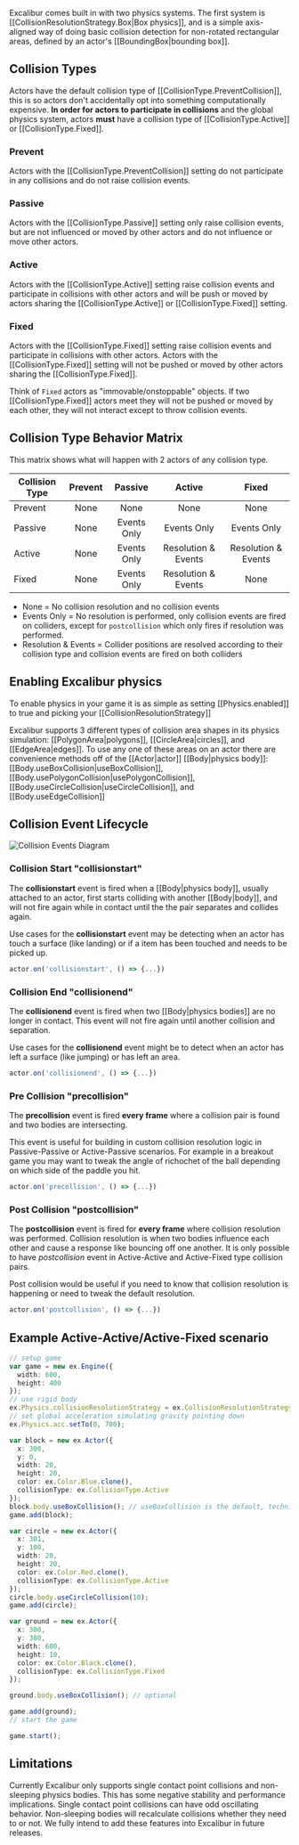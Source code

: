 Excalibur comes built in with two physics systems. The first system is [[CollisionResolutionStrategy.Box|Box physics]], and is a
simple axis-aligned way of doing basic collision detection for non-rotated rectangular areas, defined by an actor's
[[BoundingBox|bounding box]].

## Collision Types

Actors have the default collision type of [[CollisionType.PreventCollision]], this is so actors don't accidentally opt into something computationally expensive. **In order for actors to participate in collisions** and the global physics system, actors **must** have a collision type of [[CollisionType.Active]] or [[CollisionType.Fixed]].

### Prevent

Actors with the [[CollisionType.PreventCollision]] setting do not participate in any
collisions and do not raise collision events.

### Passive

Actors with the [[CollisionType.Passive]] setting only raise collision events, but are not
influenced or moved by other actors and do not influence or move other actors.

### Active

Actors with the [[CollisionType.Active]] setting raise collision events and participate
in collisions with other actors and will be push or moved by actors sharing
the [[CollisionType.Active]] or [[CollisionType.Fixed]] setting.

### Fixed

Actors with the [[CollisionType.Fixed]] setting raise collision events and participate in
collisions with other actors. Actors with the [[CollisionType.Fixed]] setting will not be
pushed or moved by other actors sharing the [[CollisionType.Fixed]].

Think of `Fixed` actors as "immovable/onstoppable" objects. If two [[CollisionType.Fixed]] actors
meet they will not be pushed or moved by each other, they will not interact except to throw
collision events.

## Collision Type Behavior Matrix

This matrix shows what will happen with 2 actors of any collision type.

| Collision Type | Prevent |   Passive   |       Active        |        Fixed        |
| -------------- | :-----: | :---------: | :-----------------: | :-----------------: |
| Prevent        |  None   |    None     |        None         |        None         |
| Passive        |  None   | Events Only |     Events Only     |     Events Only     |
| Active         |  None   | Events Only | Resolution & Events | Resolution & Events |
| Fixed          |  None   | Events Only | Resolution & Events |        None         |

- None = No collision resolution and no collision events
- Events Only = No resolution is performed, only collision events are fired on colliders, except for `postcollision` which only fires if resolution was performed.
- Resolution & Events = Collider positions are resolved according to their collision type and collision events are fired on both colliders

## Enabling Excalibur physics

To enable physics in your game it is as simple as setting [[Physics.enabled]] to true and picking your
[[CollisionResolutionStrategy]]

Excalibur supports 3 different types of collision area shapes in its physics simulation: [[PolygonArea|polygons]],
[[CircleArea|circles]], and [[EdgeArea|edges]]. To use any one of these areas on an actor there are convenience methods off of
the [[Actor|actor]] [[Body|physics body]]: [[Body.useBoxCollision|useBoxCollision]],
[[Body.usePolygonCollision|usePolygonCollision]], [[Body.useCircleCollision|useCircleCollision]], and [[Body.useEdgeCollision]]

## Collision Event Lifecycle

![Collision Events Diagram](/assets/images/docs/collisioneventdiagram.png)

### Collision Start "collisionstart"

The **collisionstart** event is fired when a [[Body|physics body]], usually attached to an actor, first starts colliding with another [[Body|body]], and will not fire again while in contact until the the pair separates and collides again.

Use cases for the **collisionstart** event may be detecting when an actor has touch a surface (like landing) or if a item has been touched and needs to be picked up.

```typescript
actor.on('collisionstart', () => {...})
```

### Collision End "collisionend"

The **collisionend** event is fired when two [[Body|physics bodies]] are no longer in contact. This event will not fire again until another collision and separation.

Use cases for the **collisionend** event might be to detect when an actor has left a surface (like jumping) or has left an area.

```typescript
actor.on('collisionend', () => {...})
```

### Pre Collision "precollision"

The **precollision** event is fired **every frame** where a collision pair is found and two bodies are intersecting.

This event is useful for building in custom collision resolution logic in Passive-Passive or Active-Passive scenarios. For example in a breakout game you may want to tweak the angle of richochet of the ball depending on which side of the paddle you hit.

```typescript
actor.on('precollision', () => {...})
```

### Post Collision "postcollision"

The **postcollision** event is fired for **every frame** where collision resolution was performed. Collision resolution is when two bodies influence each other and cause a response like bouncing off one another. It is only possible to have _postcollision_ event in Active-Active and Active-Fixed type collision pairs.

Post collision would be useful if you need to know that collision resolution is happening or need to tweak the default resolution.

```typescript
actor.on('postcollision', () => {...})
```

## Example Active-Active/Active-Fixed scenario

```ts
// setup game
var game = new ex.Engine({
  width: 600,
  height: 400
});
// use rigid body
ex.Physics.collisionResolutionStrategy = ex.CollisionResolutionStrategy.RigidBody;
// set global acceleration simulating gravity pointing down
ex.Physics.acc.setTo(0, 700);

var block = new ex.Actor({
  x: 300,
  y: 0,
  width: 20,
  height: 20,
  color: ex.Color.Blue.clone(),
  collisionType: ex.CollisionType.Active
});
block.body.useBoxCollision(); // useBoxCollision is the default, technically optional
game.add(block);

var circle = new ex.Actor({
  x: 301,
  y: 100,
  width: 20,
  height: 20,
  color: ex.Color.Red.clone(),
  collisionType: ex.CollisionType.Active
});
circle.body.useCircleCollision(10);
game.add(circle);

var ground = new ex.Actor({
  x: 300,
  y: 380,
  width: 600,
  height: 10,
  color: ex.Color.Black.clone(),
  collisionType: ex.CollisionType.Fixed
});

ground.body.useBoxCollision(); // optional

game.add(ground);
// start the game

game.start();
```

## Limitations

Currently Excalibur only supports single contact point collisions and non-sleeping physics bodies. This has some negative stability
and performance implications. Single contact point collisions can have odd oscillating behavior. Non-sleeping bodies will recalculate
collisions whether they need to or not. We fully intend to add these features into Excalibur in future releases.
